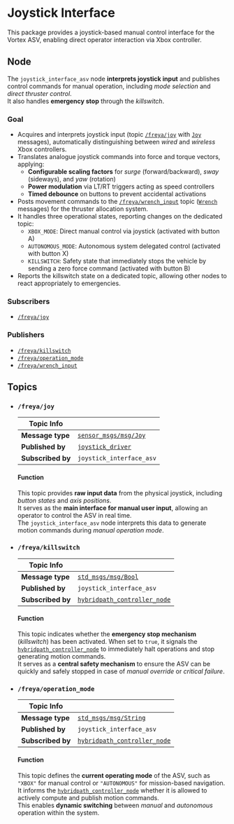 # Joystick Interface

This package provides a joystick-based manual control interface for the Vortex ASV, enabling direct operator interaction via Xbox controller.

## Node

The `joystick_interface_asv` node **interprets joystick input** and publishes control commands for manual operation, including *mode selection* and *direct thruster control*.  
It also handles **emergency stop** through the *killswitch*.

### Goal

- Acquires and interprets joystick input (topic [`/freya/joy`](#freyajoy) with [`Joy`](https://docs.ros.org/en/api/sensor_msgs/html/msg/Joy.html) messages), automatically distinguishing between *wired* and *wireless* Xbox controllers.
- Translates analogue joystick commands into force and torque vectors, applying:
    - **Configurable scaling factors** for *surge* (forward/backward), *sway* (sideways), and *yaw* (rotation)
    - **Power modulation** via LT/RT triggers acting as speed controllers
    - **Timed debounce** on buttons to prevent accidental activations
- Posts movement commands to the [`/freya/wrench_input`](../../control/hybridpath_controller/README.md#freyawrench_input) topic ([`Wrench`](https://docs.ros2.org/foxy/api/geometry_msgs/msg/Wrench.html) messages) for the thruster allocation system.
- It handles three operational states, reporting changes on the dedicated topic:
    - `XBOX_MODE`: Direct manual control via joystick (activated with button A)
    - `AUTONOMOUS_MODE`: Autonomous system delegated control (activated with button X)
    - `KILLSWITCH`: Safety state that immediately stops the vehicle by sending a zero force command (activated with button B)
- Reports the killswitch state on a dedicated topic, allowing other nodes to react appropriately to emergencies.

### Subscribers

- [`/freya/joy`](#freyajoy)

### Publishers

- [`/freya/killswitch`](#freyakillswitch)
- [`/freya/operation_mode`](#freyaoperationmode)
- [`/freya/wrench_input`](../../control/hybridpath_controller/README.md#freyawrench_input)

## Topics

- ### `/freya/joy`
  
  |  Topic Info       |                                |
  |-------------------|--------------------------------|
  | **Message type**  | [`sensor_msgs/msg/Joy`](https://docs.ros2.org/foxy/api/sensor_msgs/msg/Joy.html) |
  | **Published by**  | [`joystick_driver`](...) |
  | **Subscribed by** | `joystick_interface_asv` |
  
  #### Function
  
  This topic provides **raw input data** from the physical joystick, including *button states* and *axis positions*.  
  It serves as the **main interface for manual user input**, allowing an operator to control the ASV in real time.  
  The `joystick_interface_asv` node interprets this data to generate motion commands during *manual operation mode*.

- ### `/freya/killswitch`
  
  | Topic Info        |                                |
  |-------------------|--------------------------------|
  | **Message type**  | [`std_msgs/msg/Bool`](https://docs.ros2.org/foxy/api/std_msgs/msg/Bool.html) |
  | **Published by**  | `joystick_interface_asv` |
  | **Subscribed by** | [`hybridpath_controller_node`](../../control/hybridpath_controller/README.md#node) |
  
  #### Function
  
  This topic indicates whether the **emergency stop mechanism** (*killswitch*) has been activated.
  When set to `true`, it signals the [`hybridpath_controller_node`](../../control/hybridpath_controller/README.md#node) to immediately halt operations and stop generating motion commands.  
  It serves as a **central safety mechanism** to ensure the ASV can be quickly and safely stopped in case of *manual override* or *critical failure*.

- ### `/freya/operation_mode`
  
  | Topic Info         |                                  |
  |--------------------|----------------------------------|
  | **Message type**   | [`std_msgs/msg/String`](https://docs.ros2.org/foxy/api/std_msgs/msg/String.html) |
  | **Published by**   | `joystick_interface_asv` |
  | **Subscribed by**  | [`hybridpath_controller_node`](../../control/hybridpath_controller/README.md#node) |
  
  #### Function
  
  This topic defines the **current operating mode** of the ASV, such as `"XBOX"` for manual control or `"AUTONOMOUS"` for mission-based navigation.  
  It informs the [`hybridpath_controller_node`](../../control/hybridpath_controller/README.md#node) whether it is allowed to actively compute and publish motion commands.  
  This enables **dynamic switching** between *manual* and *autonomous* operation within the system.
